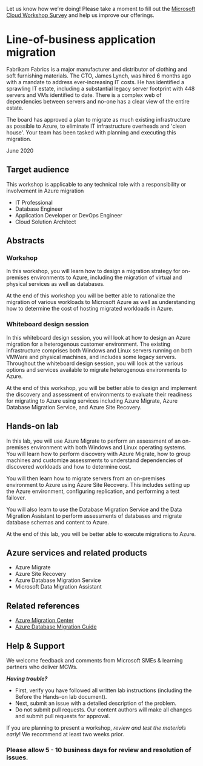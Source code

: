 Let us know how we’re doing!  Please take a moment to fill out the [Microsoft Cloud Workshop Survey]( https://forms.office.com/Pages/DesignPage.aspx#FormId=v4j5cvGGr0GRqy180BHbRyEtIpX7sDdChuWsXhzKJXJUNjFBVkROWDhSSVdYT0dSRkY4UVFCVzZBVy4u&Token=d8027e9aa480420fa80d97e143eee1ed) and help us improve our offerings.

# Line-of-business application migration

Fabrikam Fabrics is a major manufacturer and distributor of clothing and soft furnishing materials. The CTO, James Lynch, was hired 6 months ago with a mandate to address ever-increasing IT costs. He has identified a sprawling IT estate, including a substantial legacy server footprint with 448 servers and VMs identified to date. There is a complex web of dependencies between servers and no-one has a clear view of the entire estate.

The board has approved a plan to migrate as much existing infrastructure as possible to Azure, to eliminate IT infrastructure overheads and 'clean house'. Your team has been tasked with planning and executing this migration.

June 2020

## Target audience

This workshop is applicable to any technical role with a responsibility or involvement in Azure migration
- IT Professional
- Database Engineer
- Application Developer or DevOps Engineer
- Cloud Solution Architect

## Abstracts

### Workshop

In this workshop, you will learn how to design a migration strategy for on-premises environments to Azure, including the migration of virtual and physical services as well as databases.

At the end of this workshop you will be better able to rationalize the migration of various workloads to Microsoft Azure as well as understanding how to determine the cost of hosting migrated workloads in Azure. 

### Whiteboard design session

In this whiteboard design session, you will look at how to design an Azure migration for a heterogenous customer environment. The existing infrastructure comprises both Windows and Linux servers running on both VMWare and physical machines, and includes some legacy servers. Throughout the whiteboard design session, you will look at the various options and services available to migrate heterogenous environments to Azure.

At the end of this workshop, you will be better able to design and implement the discovery and assessment of environments to evaluate their readiness for migrating to Azure using services including Azure Migrate, Azure Database Migration Service, and Azure Site Recovery.

## Hands-on lab

In this lab, you will use Azure Migrate to perform an assessment of an on-premises environment with both Windows and Linux operating systems. You will learn how to perform discovery with Azure Migrate, how to group machines and customize assessments to understand dependencies of discovered workloads and how to determine cost.

You will then learn how to migrate servers from an on-premises environment to Azure using Azure Site Recovery. This includes setting up the Azure environment, configuring replication, and performing a test failover.

You will also learn to use the Database Migration Service and the Data Migration Assistant to perform assessments of databases and migrate database schemas and content to Azure.

At the end of this lab, you will be better able to execute migrations to Azure.

## Azure services and related products

- Azure Migrate
- Azure Site Recovery
- Azure Database Migration Service
- Microsoft Data Migration Assistant

## Related references

- [Azure Migration Center](https://azure.microsoft.com/migration)
- [Azure Database Migration Guide](https://aka.ms/datamigration)

## Help & Support

We welcome feedback and comments from Microsoft SMEs & learning partners who deliver MCWs.  

***Having trouble?***
- First, verify you have followed all written lab instructions (including the Before the Hands-on lab document).
- Next, submit an issue with a detailed description of the problem.
- Do not submit pull requests. Our content authors will make all changes and submit pull requests for approval.  

If you are planning to present a workshop, *review and test the materials early*! We recommend at least two weeks prior.

### Please allow 5 - 10 business days for review and resolution of issues.

